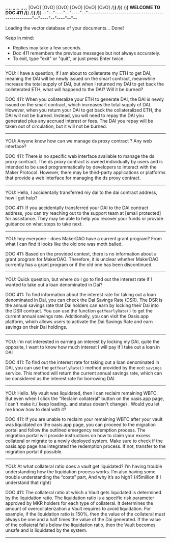  ,___,   ,___,   ,___,                                                 ,___,   ,___,   ,___,
 [OvO]   [OvO]   [OvO]                                                 [OvO]   [OvO]   [OvO]
 /)__)   /)__)   /)__)               WELCOME TO DOC 411                /)__)   /)__)   /)__)
--"--"----"--"----"--"--------------------------------------------------"--"----"--"----"--"--


Loading the vector database of your documents... Done!

Keep in mind:
- Replies may take a few seconds.
- Doc 411 remembers the previous messages but not always accurately.
- To exit, type "exit" or "quit", or just press Enter twice.
----------------------------------------------------------------------------------------------

YOU:  I have a question, if I am about to colleterate my ETH to get DAI, meaning the DAI will be newly issued on the smart contract, meanwhile increase the total supply of DAI, but when I returned my DAI to get back the colleterated ETH, what will happend to the DAI? Will it be burned?

DOC 411: When you collateralize your ETH to generate DAI, the DAI is newly issued on the smart contract, which increases the total supply of DAI. However, when you return your DAI to get back the collateralized ETH, the DAI will not be burned. Instead, you will need to repay the DAI you generated plus any accrued interest or fees. The DAI you repay will be taken out of circulation, but it will not be burned.

----------------------------------------------------------------------------------------------

YOU: Anyone know how can we manage ds proxy contract ? Any web interface?

DOC 411: There is no specific web interface available to manage the ds proxy contract. The ds proxy contract is owned individually by users and is intended to be used programmatically by developers to interact with the Maker Protocol. However, there may be third-party applications or platforms that provide a web interface for managing the ds proxy contract.

----------------------------------------------------------------------------------------------

YOU: Hello, I accidentally transferred my dai to the dai contract address, how  I get help?

DOC 411: If you accidentally transferred your DAI to the DAI contract address, you can try reaching out to the support team at [email protected] for assistance. They may be able to help you recover your funds or provide guidance on what steps to take next.

----------------------------------------------------------------------------------------------

YOU: hey everyone - does MakerDAO have a current grant program? From what I can find it looks like the old one was moth balled.

DOC 411: Based on the provided context, there is no information about a grant program for MakerDAO. Therefore, it is unclear whether MakerDAO currently has a grant program or if the old one has been discontinued.

----------------------------------------------------------------------------------------------

YOU: Quick question, but where do I go to find out the interest rate if I wanted to take out a loan denominated in Dai?

DOC 411: To find information about the interest rate for taking out a loan denominated in Dai, you can check the Dai Savings Rate (DSR). The DSR is the annual savings rate that Dai holders can earn by locking their Dai into the DSR contract. You can use the function `getYearlyRate()` to get the current annual savings rate. Additionally, you can visit the Oasis.app platform, which allows users to activate the Dai Savings Rate and earn savings on their Dai holdings.

----------------------------------------------------------------------------------------------

YOU: i'm not interested in earning an interest by locking my DAI, quite the opposite, I want to know how much interest I will pay if I take out a loan in DAI

DOC 411: To find out the interest rate for taking out a loan denominated in DAI, you can use the `getYearlyRate()` method provided by the `mcd:savings` service. This method will return the current annual savings rate, which can be considered as the interest rate for borrowing DAI.

----------------------------------------------------------------------------------------------

YOU: Hello. My vault  was liquidated, then I can reclaim remaining WBTC. But even when I click the "Reclaim collateral" button on the oasis.app page, I can't make it.( keep loading...and status doesn't change)  .  Would you let me know how to deal with it?

DOC 411: If you are unable to reclaim your remaining WBTC after your vault was liquidated on the oasis.app page, you can proceed to the migration portal and follow the outlined emergency redemption process. The migration portal will provide instructions on how to claim your excess collateral or migrate to a newly deployed system. Make sure to check if the oasis.app page has integrated the redemption process. If not, transfer to the migration portal if possible.   

----------------------------------------------------------------------------------------------

YOU: At what collateral ratio does a vault get liquidated? I’m having trouble understanding how the liquidation process works. I’m also having some trouble understanding the “costs” part, And why it’s so high? (45million if I understand that right)

DOC 411: The collateral ratio at which a Vault gets liquidated is determined by the liquidation ratio. The liquidation ratio is a specific risk parameter approved by MKR holders for each type of collateral. It determines the amount of overcollaterization a Vault requires to avoid liquidation. For example, if the liquidation ratio is 150%, then the value of the collateral must always be one and a half times the value of the Dai generated. If the value of the collateral falls below the liquidation ratio, then the Vault becomes unsafe and is liquidated by the system.

----------------------------------------------------------------------------------------------
                   
